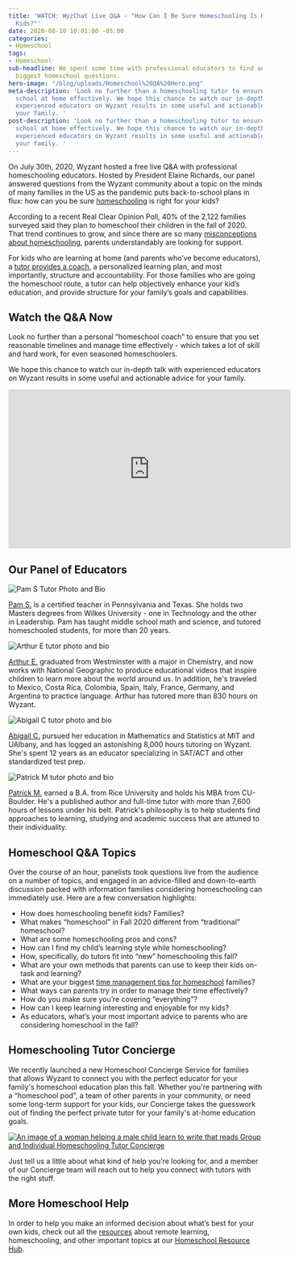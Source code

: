 ```yaml
---
title: 'WATCH: WyzChat Live Q&A - "How Can I Be Sure Homeschooling Is Right for My
  Kids?"'
date: 2020-08-10 10:01:00 -05:00
categories:
- Homeschool
tags:
- Homeschool
sub-headline: We spent some time with professional educators to find answers to your
  biggest homeschool questions.
hero-image: "/blog/uploads/Homeschool%20QA%20Hero.png"
meta-description: 'Look no further than a homeschooling tutor to ensure you manage
  school at home effectively. We hope this chance to watch our in-depth talk with
  experienced educators on Wyzant results in some useful and actionable advice for
  your family. '
post-description: 'Look no further than a homeschooling tutor to ensure you manage
  school at home effectively. We hope this chance to watch our in-depth talk with
  experienced educators on Wyzant results in some useful and actionable advice for
  your family. '
---
```


On July 30th, 2020, Wyzant hosted a free live Q&A with professional homeschooling educators. Hosted by President Elaine Richards, our panel answered questions from the Wyzant community about a topic on the minds of many families in the US as the pandemic puts back-to-school plans in flux: how can you be sure [homeschooling](https://www.wyzant.com/blog/which-homeschool-approach-is-right-for-your-kids/) is right for your kids? 

According to a recent Real Clear Opinion Poll, 40% of the 2,122 families surveyed said they plan to homeschool their children in the fall of 2020. That trend continues to grow, and since there are so many [misconceptions about homeschooling](https://www.wyzant.com/blog/myths-about-homeschooling/), parents understandably are looking for support. 

For kids who are learning at home (and parents who’ve become educators), a [tutor provides a coach](https://www.wyzant.com/blog/tutoring-homeschool-help/), a personalized learning plan, and most importantly, structure and accountability. For those families who are going the homeschool route, a tutor can help objectively enhance your kid’s education, and provide structure for your family’s goals and capabilities. 

## Watch the Q&A Now

Look no further than a personal “homeschool coach” to ensure that you set reasonable timelines and manage time effectively - which takes a lot of skill and hard work, for even seasoned homeschoolers.

We hope this chance to watch our in-depth talk with experienced educators on Wyzant results in some useful and actionable advice for your family. 

<iframe width="560" height="315" src="https://www.youtube.com/embed/IB9zAbehjvQ" frameborder="0" allow="accelerometer; autoplay; encrypted-media; gyroscope; picture-in-picture" allowfullscreen></iframe>

## Our Panel of Educators

![Pam S Tutor Photo and Bio](/blog/uploads/HS%20Carousel%202.png)

[Pam S.](https://www.wyzant.com/match/tutor/87489653) is a certified teacher in Pennsylvania and Texas. She holds two Masters degrees from Wilkes University - one in Technology and the other in Leadership. Pam has taught middle school math and science, and tutored homeschooled students, for more than 20 years. 

![Arthur E tutor photo and bio](/blog/uploads/HS%20Carousel%203.png)

[Arthur E.](https://www.wyzant.com/match/tutor/76727080) graduated from Westminster with a major in Chemistry, and now works with National Geographic to produce educational videos that inspire children to learn more about the world around us. In addition, he's traveled to Mexico, Costa Rica, Colombia, Spain, Italy, France, Germany, and Argentina to practice language. Arthur has tutored more than 830 hours on Wyzant.

![Abigail C tutor photo and bio](/blog/uploads/HS%20Carousel%204.png)

[Abigail C.](https://www.wyzant.com/match/tutor/76077800) pursued her education in Mathematics and Statistics at MIT and UAlbany, and has logged an astonishing 8,000 hours tutoring on Wyzant. She's spent 12 years as an educator specializing in SAT/ACT and other standardized test prep.

![Patrick M tutor photo and bio](/blog/uploads/HS%20Carousel%205.png)

[Patrick M.](https://www.wyzant.com/match/tutor/78154630) earned a B.A. from Rice University and holds his MBA from CU-Boulder. He's a published author and full-time tutor with more than 7,600 hours of lessons under his belt. Patrick's philosophy is to help students find approaches to learning, studying and academic success that are attuned to their individuality. 

## Homeschool Q&A Topics

Over the course of an hour, panelists took questions live from the audience on a number of topics, and engaged in an advice-filled and down-to-earth discussion packed with information families considering homeschooling can immediately use. Here are a few conversation highlights:

* How does homeschooling benefit kids? Families?
* What makes “homeschool” in Fall 2020 different from “traditional” homeschool?
* What are some homeschooling pros and cons?
* How can I find my child’s learning style while homeschooling?
* How, specifically, do tutors fit into “new” homeschooling this fall?
* What are your own methods that parents can use to keep their kids on-task and learning?
* What are your biggest [time management tips for homeschool](https://www.wyzant.com/blog/homeschool-time-management/) families? 
* What ways can parents try in order to manage their time effectively?
* How do you make sure you’re covering “everything”?
* How can I keep learning interesting and enjoyable for my kids?
* As educators, what’s your most important advice to parents who are considering homeschool in the fall?

## Homeschooling Tutor Concierge

We recently launched a new Homeschool Concierge Service for families that allows Wyzant to connect you with the perfect educator for your family's homeschool education plan this fall. Whether you're partnering with a “homeschool pod”, a team of other parents in your community, or need some long-term support for your kids, our Concierge takes the guesswork out of finding the perfect private tutor for your family's at-home education goals.

[![An image of a woman helping a male child learn to write that reads Group and Individual Homeschooling Tutor Concierge](/blog/uploads/Group%20HS%20Concierge%20Paid%20Social%201080%20x%201080.png)](https://startlearning.wyzant.com/groupconcierge/)

Just tell us a little about what kind of help you’re looking for, and a member of our Concierge team will reach out to help you connect with tutors with the right stuff. 

## More Homeschool Help

In order to help you make an informed decision about what’s best for your own kids, check out all the [resources](https://www.wyzant.com/blog/online-back-to-school-resources/) about remote learning, homeschooling, and other important topics at our [Homeschool Resource Hub](https://www.wyzant.com/blog/homeschool-resources/). 
